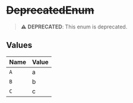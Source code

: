 # ~~DeprecatedEnum~~

> :warning: **DEPRECATED**: This enum is deprecated.


## Values

| Name  | Value |
| ----- | ----- |
| `A`   | a     |
| `B`   | b     |
| `C`   | c     |